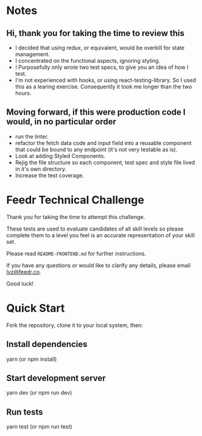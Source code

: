 # Notes

## Hi, thank you for taking the time to review this

* I decided that using redux, or equivalent, would be overkill for state management.
* I concentrated on the functional aspects, ignoring styling.
* I Purposefully only wrote two test specs, to give you an idea of how I test.
* I'm not experienced with hooks, or using react-testing-library. So I used this as a learing exercise. Consequently it took me longer than the two hours.

## Moving forward, if this were production code I would, in no particular order

* run the linter.
* refactor the fetch data code and input field into a reusable component that could be bound to any endpoint (it's not very testable as is).
* Look at adding Styled Components.
* Rejig the file structure so each component, test spec and style file lived in it's own directory.
* Increase the test coverage.


# Feedr Technical Challenge

Thank you for taking the time to attempt this challenge.

These tests are used to evaluate candidates of all skill levels so please complete them to a level you feel is an accurate representation of your skill set.

Please read `README-FRONTEND.md` for further instructions.

If you have any questions or would like to clarify any details, please email lyz@feedr.co.

Good luck!

# Quick Start
Fork the repository, clone it to your local system, then:

## Install dependencies
yarn (or npm install)

## Start development server
yarn dev (or npm run dev)

## Run tests
yarn test (or npm run test)
